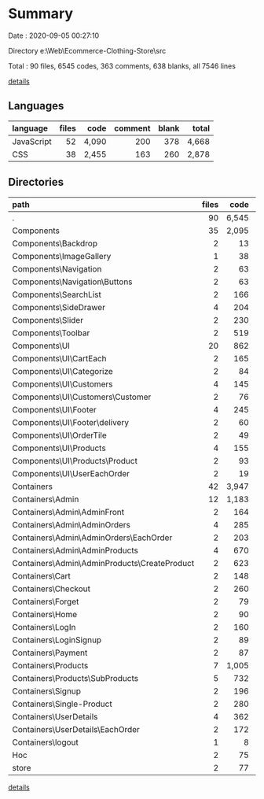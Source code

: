 # Summary

Date : 2020-09-05 00:27:10

Directory e:\Web\Ecommerce-Clothing-Store\src

Total : 90 files,  6545 codes, 363 comments, 638 blanks, all 7546 lines

[details](details.md)

## Languages
| language | files | code | comment | blank | total |
| :--- | ---: | ---: | ---: | ---: | ---: |
| JavaScript | 52 | 4,090 | 200 | 378 | 4,668 |
| CSS | 38 | 2,455 | 163 | 260 | 2,878 |

## Directories
| path | files | code | comment | blank | total |
| :--- | ---: | ---: | ---: | ---: | ---: |
| . | 90 | 6,545 | 363 | 638 | 7,546 |
| Components | 35 | 2,095 | 228 | 235 | 2,558 |
| Components\Backdrop | 2 | 13 | 0 | 3 | 16 |
| Components\ImageGallery | 1 | 38 | 0 | 6 | 44 |
| Components\Navigation | 2 | 63 | 2 | 4 | 69 |
| Components\Navigation\Buttons | 2 | 63 | 2 | 4 | 69 |
| Components\SearchList | 2 | 166 | 104 | 19 | 289 |
| Components\SideDrawer | 4 | 204 | 1 | 25 | 230 |
| Components\Slider | 2 | 230 | 0 | 32 | 262 |
| Components\Toolbar | 2 | 519 | 78 | 62 | 659 |
| Components\UI | 20 | 862 | 43 | 84 | 989 |
| Components\UI\CartEach | 2 | 165 | 2 | 15 | 182 |
| Components\UI\Categorize | 2 | 84 | 2 | 9 | 95 |
| Components\UI\Customers | 4 | 145 | 4 | 12 | 161 |
| Components\UI\Customers\Customer | 2 | 76 | 3 | 8 | 87 |
| Components\UI\Footer | 4 | 245 | 3 | 24 | 272 |
| Components\UI\Footer\delivery | 2 | 60 | 0 | 5 | 65 |
| Components\UI\OrderTile | 2 | 49 | 0 | 3 | 52 |
| Components\UI\Products | 4 | 155 | 32 | 18 | 205 |
| Components\UI\Products\Product | 2 | 93 | 4 | 8 | 105 |
| Components\UI\UserEachOrder | 2 | 19 | 0 | 3 | 22 |
| Containers | 42 | 3,947 | 60 | 335 | 4,342 |
| Containers\Admin | 12 | 1,183 | 3 | 93 | 1,279 |
| Containers\Admin\AdminFront | 2 | 164 | 0 | 13 | 177 |
| Containers\Admin\AdminOrders | 4 | 285 | 1 | 19 | 305 |
| Containers\Admin\AdminOrders\EachOrder | 2 | 203 | 0 | 12 | 215 |
| Containers\Admin\AdminProducts | 4 | 670 | 2 | 52 | 724 |
| Containers\Admin\AdminProducts\CreateProduct | 2 | 623 | 2 | 48 | 673 |
| Containers\Cart | 2 | 148 | 0 | 9 | 157 |
| Containers\Checkout | 2 | 260 | 3 | 25 | 288 |
| Containers\Forget | 2 | 79 | 0 | 3 | 82 |
| Containers\Home | 2 | 90 | 1 | 17 | 108 |
| Containers\LogIn | 2 | 160 | 1 | 16 | 177 |
| Containers\LoginSignup | 2 | 89 | 0 | 10 | 99 |
| Containers\Payment | 2 | 87 | 0 | 5 | 92 |
| Containers\Products | 7 | 1,005 | 43 | 65 | 1,113 |
| Containers\Products\SubProducts | 5 | 732 | 25 | 45 | 802 |
| Containers\Signup | 2 | 196 | 1 | 11 | 208 |
| Containers\Single-Product | 2 | 280 | 5 | 41 | 326 |
| Containers\UserDetails | 4 | 362 | 3 | 38 | 403 |
| Containers\UserDetails\EachOrder | 2 | 172 | 0 | 14 | 186 |
| Containers\logout | 1 | 8 | 0 | 2 | 10 |
| Hoc | 2 | 75 | 1 | 6 | 82 |
| store | 2 | 77 | 0 | 7 | 84 |

[details](details.md)
